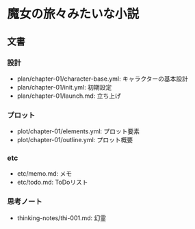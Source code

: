 # 魔女の旅々みたいな小説
## 文書
### 設計
- plan/chapter-01/character-base.yml: キャラクターの基本設計
- plan/chapter-01/init.yml:           初期設定
- plan/chapter-01/launch.md:          立ち上げ


### プロット
- plot/chapter-01/elements.yml: プロット要素
- plot/chapter-01/outline.yml:  プロット概要


### etc
- etc/memo.md: メモ
- etc/todo.md: ToDoリスト


### 思考ノート
- thinking-notes/thi-001.md: 幻霊
